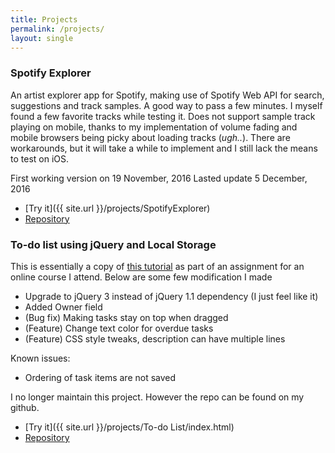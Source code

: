 ```yaml
---
title: Projects
permalink: /projects/
layout: single
---
```


### Spotify Explorer
An artist explorer app for Spotify, making use of Spotify Web API for search, suggestions and track samples.
A good way to pass a few minutes. I myself found a few favorite tracks while testing it.
Does not support sample track playing on mobile, thanks to my implementation of volume fading and mobile browsers being picky about loading tracks (*ugh..*). There are workarounds, but it will take a while to implement and I still lack the means to test on iOS.

First working version on 19 November, 2016
Lasted update 5 December, 2016

 + [Try it]({{ site.url }}/projects/SpotifyExplorer)
 + [Repository](https://github.com/luungoc2005/SpotifyExplorer)

### To-do list using jQuery and Local Storage
This is essentially a copy of [this tutorial](https://www.sitepoint.com/building-list-jquery-local-storage/) as part of an assignment for an online course I attend. Below are some few modification I made

 + Upgrade to jQuery 3 instead of jQuery 1.1 dependency (I just feel like it)
 + Added Owner field
 + (Bug fix) Making tasks stay on top when dragged
 + (Feature) Change text color for overdue tasks
 + (Feature) CSS style tweaks, description can have multiple lines

Known issues:
 + Ordering of task items are not saved

I no longer maintain this project. However the repo can be found on my github.

 + [Try it]({{ site.url }}/projects/To-do List/index.html)
 + [Repository](https://github.com/luungoc2005/ToDoList-Update)
